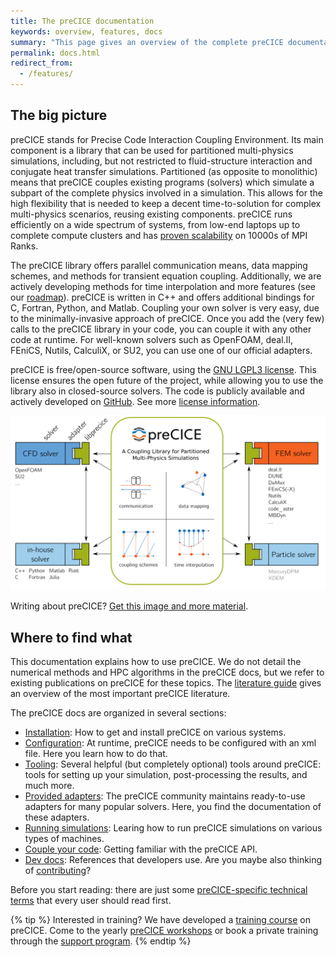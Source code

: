 ```yaml
---
title: The preCICE documentation
keywords: overview, features, docs
summary: "This page gives an overview of the complete preCICE documentation, including building, configuration, literature, the API, and much more."
permalink: docs.html
redirect_from:
  - /features/
---
```


## The big picture

preCICE stands for Precise Code Interaction Coupling Environment. Its main component is a library that can be used for partitioned multi-physics simulations, including, but not restricted to fluid-structure interaction and conjugate heat transfer simulations. Partitioned (as opposite to monolithic) means that preCICE couples existing programs (solvers) which simulate a subpart of the complete physics involved in a simulation. This allows for the high flexibility that is needed to keep a decent time-to-solution for complex multi-physics scenarios, reusing existing components. preCICE runs efficiently on a wide spectrum of systems, from low-end laptops up to complete compute clusters and has [proven scalability](fundamentals-literature-guide.html#high-performance-computing) on 10000s of MPI Ranks.

The preCICE library offers parallel communication means, data mapping schemes, and methods for transient equation coupling. Additionally, we are actively developing methods for time interpolation and more features (see our [roadmap](fundamentals-roadmap.html)). preCICE is written in C++ and offers additional bindings for C, Fortran, Python, and Matlab.
Coupling your own solver is very easy, due to the minimally-invasive approach of preCICE.
Once you add the (very few) calls to the preCICE library in your code, you can couple
it with any other code at runtime. For well-known solvers such as OpenFOAM, deal.II, FEniCS, Nutils, CalculiX, or SU2, you can use one of our official adapters.

preCICE is free/open-source software, using the [GNU LGPL3 license](https://www.gnu.org/licenses/lgpl-3.0.en.html). This license ensures the open future of the project, while allowing you to use the library also in closed-source solvers. The code is publicly available and actively developed on [GitHub](https://github.com/precice). See more [license information](fundamentals-license.html).

![Big-picture overview of preCICE](material/overview/precice-overview.png)

Writing about preCICE? [Get this image and more material](https://github.com/precice/precice.github.io/tree/master/material).

## Where to find what

This documentation explains how to use preCICE. We do not detail the numerical methods and HPC algorithms in the preCICE docs, but we refer to existing publications on preCICE for these topics. The [literature guide](fundamentals-literature-guide.html) gives an overview of the most important preCICE literature.

The preCICE docs are organized in several sections:

* [Installation](installation-overview.html): How to get and install preCICE on various systems.
* [Configuration](configuration-overview.html): At runtime, preCICE needs to be configured with an xml file. Here you learn how to do that.
* [Tooling](tooling-overview.html): Several helpful (but completely optional) tools around preCICE: tools for setting up your simulation, post-processing the results, and much more.
* [Provided adapters](adapters-overview.html): The preCICE community maintains ready-to-use adapters for many popular solvers. Here, you find the documentation of these adapters.
* [Running simulations](running-overview.html): Learing how to run preCICE simulations on various types of machines.
* [Couple your code](couple-your-code-overview.html): Getting familiar with the preCICE API.
* [Dev docs](dev-docs-overview.html): References that developers use. Are you maybe also thinking of [contributing](community-contribute-to-precice.html)?

Before you start reading: there are just some [preCICE-specific technical terms](fundamentals-terminology.html) that every user should read first.

{% tip %}
Interested in training? We have developed a [training course](community-training.html) on preCICE. Come to the yearly [preCICE workshops](community.html) or book a private training through the [support program](community-support-precice.html).
{% endtip  %}
